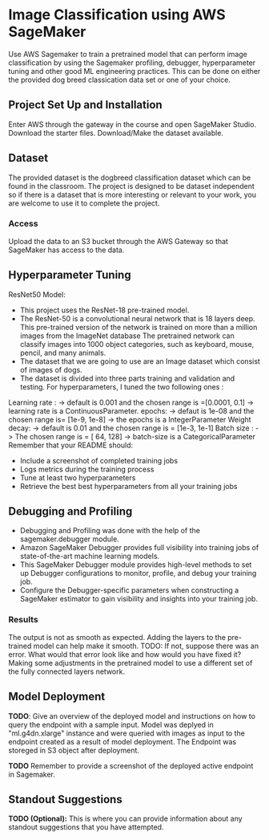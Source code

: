 # Image Classification using AWS SageMaker

Use AWS Sagemaker to train a pretrained model that can perform image classification by using the Sagemaker profiling, debugger, hyperparameter tuning and other good ML engineering practices. This can be done on either the provided dog breed classication data set or one of your choice.

## Project Set Up and Installation
Enter AWS through the gateway in the course and open SageMaker Studio. 
Download the starter files.
Download/Make the dataset available. 

## Dataset
The provided dataset is the dogbreed classification dataset which can be found in the classroom.
The project is designed to be dataset independent so if there is a dataset that is more interesting or relevant to your work, you are welcome to use it to complete the project.

### Access
Upload the data to an S3 bucket through the AWS Gateway so that SageMaker has access to the data. 

## Hyperparameter Tuning
ResNet50 Model:

* This project uses the ResNet-18 pre-trained model.
* The ResNet-50 is a convolutional neural network that is 18 layers deep. This pre-trained version of the network is trained on more than a million images from the ImageNet database The pretrained network can classify images into 1000 object categories, such as keyboard, mouse, pencil, and many animals.
* The dataset that we are going to use are an Image dataset which consist of images of dogs.
* The dataset is divided into three parts training and validation and testing.
For hyperparameters, I tuned the two following ones :

Learning rate : -> default is 0.001 and the chosen range is =[0.0001, 0.1] -> learning rate is a ContinuousParameter.
epochs: -> defaut is 1e-08 and the chosen range is= [1e-9, 1e-8] -> the epochs is a IntegerParameter
Weight decay: -> default is 0.01 and the chosen range is = [1e-3, 1e-1]
Batch size : -> The chosen range is = [ 64, 128] -> batch-size is a CategoricalParameter
Remember that your README should:
- Include a screenshot of completed training jobs
- Logs metrics during the training process
- Tune at least two hyperparameters
- Retrieve the best best hyperparameters from all your training jobs

## Debugging and Profiling
 - Debugging and Profiling was done with the help of the sagemaker.debugger module.
 - Amazon SageMaker Debugger provides full visibility into training jobs of state-of-the-art machine learning models.
 - This SageMaker Debugger module provides high-level methods to set up Debugger configurations to monitor, profile, and debug your training job.
 - Configure the Debugger-specific parameters when constructing a SageMaker estimator to gain visibility and insights into your training job.

### Results

The output is not as smooth as expected. Adding the layers to the pre-trained model can help make it smooth. TODO: If not, suppose there was an error. What would that error look like and how would you have fixed it? Making some adjustments in the pretrained model to use a different set of the fully connected layers network.

## Model Deployment
**TODO**: Give an overview of the deployed model and instructions on how to query the endpoint with a sample input.
Model was deplyed in "ml.g4dn.xlarge" instance and were queried with images as input to the endpoint created as a result of model deployment. The Endpoint was storeged in S3 object after deployment.

**TODO** Remember to provide a screenshot of the deployed active endpoint in Sagemaker.

## Standout Suggestions
**TODO (Optional):** This is where you can provide information about any standout suggestions that you have attempted.
